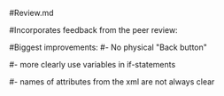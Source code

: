 #Review.md

#Incorporates feedback from the peer review:

#Biggest improvements:
#- No physical "Back button"

#- more clearly use variables in if-statements

#- names of attributes from the xml are not always clear
